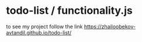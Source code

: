 # todo-list / functionality.js
to see my project follow the link https://zhailoobekov-avtandil.github.io/todo-list/
